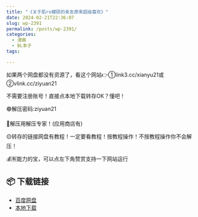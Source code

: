 ```yaml
---
title: "《关于肌ro健硕的亲友原来超级喜欢》"
date: 2024-02-21T22:36:07
slug: wp-2391
permalink: /posts/wp-2391/
categories:
  - 漫画
  - BL本子
tags:

---
```


如果两个网盘都没有资源了，看这个网站👉①link3.cc/xianyu21或②vlink.cc/ziyuan21

不需要注册账号！直接点本地下载转存OK？懂吧！

🟢解压密码:ziyuan21

🔵解压用解压专家！(应用商店有)

🟡转存的链接网盘有教程！一定要看教程！按教程操作！不按教程操作你不会解压！

💰🈶能力的宝，可以点左下角赞赏支持一下网站运行

## 📦 下载链接
- [百度网盘](https://blziyuan21.com/pay-download/2391?key=8d7bd4ff4d&down_id=0)
- [本地下载](https://blziyuan21.com/pay-download/2391?key=8d7bd4ff4d&down_id=1)


